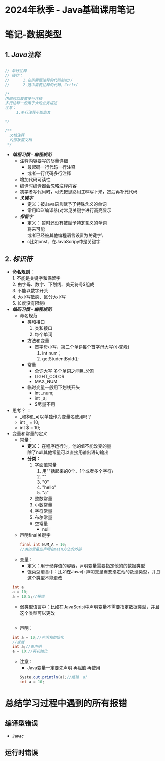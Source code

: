 # 2024年秋季 - Java基础课用笔记
# **笔记-数据类型**
## 1. ***Java注释***
   ```Java
   
   // 单行注释
   // 操作： 
   //      1.在所需要注释的代码前加//
   //      2.选中需要注释的代码，Crtl+/

   /*
   内部可以放置多行注释
   多行注释一般用于大段业务描述
   注意：
        1.多行注释不能嵌套
   
   */

   /**
     文档注释
     内部放置文档 
    */

   ```
- ***编程习惯 - 编程规范***
    - 注释内容要写的尽量详细
      - 最起码一行代码一行注释
      - 或者一行代码多行注释
    - 增加代码可读性
    - 编译时编译器会忽略注释内容
    - 初学者写代码时，可先把思路用注释写下来，然后再补充代码
  - ***关键字***
    - 定义：被Java语言赋予了特殊含义的单词 
    - 常用IDE(编译器)对常见关键字进行高亮显示
  - ***保留字***
    - 定义：
        暂时还没有被赋予特定含义的单词\
        将来可能\
        或者已经被其他编程语言设置为关键字\
    - c比如onst、在JavaScripy中是关键字
## 2. ***标识符***

- **命名规则**：\
            1.  不能是关键字和保留字\
            2.  由字母、数字、下划线、美元符号$组成\
            3. 不能以数字开头\
            4. 大小写敏感、区分大小写\
            5. 长度没有限制\
- ***编码习惯 - 编程规范***
  - 命名规范
    - 类和接口
       1. 类和接口
       2. 每个单词
    - 方法和变量
      - 首字母小写，第二个单词每个首字母大写(小驼峰)
        1. int num；
        2. getStudentById();
    - 常量
      - 全词大写 多个单词之间用_分割
      - LIGHT_COLOR
      - MAX_NUM
    - 临时变量一般用下划线开头 
      - int _num;
      - int _a;
      - $尽量不用
- 思考？ ：
  - _和$和_可以单独作为变量名使用吗？
  - int _ = 10;
  - int $ = 10;
- 变量和常量的定义
  - 常量：
    - **定义：** 在程序运行时，他的值不能改变的量\
           除了null其他常量可以直接用输出语句输出
    - **分类：**
      1. 字面值常量
         1. 用""括起来的0个、1个或者多个字符\
         2. ""
         3. "0"
         4. "hello"
         5. "a"
      2. 整数常量
      3. 小数常量
      4. 字符常量
      5. 布尔常量
      6. 空常量
         - null
  - 声明final关键字
    ```Java
    final int NUM_A = 10;
    //类的常量应声明在main方法的外部
    ```
  - 变量：
    - 定义：用于储存值的容器，声明变量需要指定他的的数据类型
    - 强类型语言中：比如在Java中 声明变量需要指定他的数据类型，并且这个类型不能更改
  ```Java
  int a 
  a = 10;
  a = 10.5;//报错
  ```
    - 弱类型语言中：比如在JavaScript中声明变量不需要指定数据类型，并且这个类型可以更改
  ```JavaScript

  ```
  - 声明：
  ```Java
  int a = 10;//声明和初始化
  //或者
  int a;//先声明
  a = 10;//再初始化
  ```
  - 注意：
    - Java变量一定要先声明 再赋值 再使用
    ```Java
    Syste.out.println(a);//报错  a?
    int a = 10;
    ```



# 总结学习过程中遇到的所有报错
## 编译型错误
- ***``Javac``***
## 运行时错误